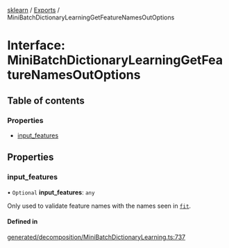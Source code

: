 [sklearn](../readme.md) / [Exports](../modules.md) / MiniBatchDictionaryLearningGetFeatureNamesOutOptions

# Interface: MiniBatchDictionaryLearningGetFeatureNamesOutOptions

## Table of contents

### Properties

- [input\_features](MiniBatchDictionaryLearningGetFeatureNamesOutOptions.md#input_features)

## Properties

### input\_features

• `Optional` **input\_features**: `any`

Only used to validate feature names with the names seen in [`fit`](#sklearn.decomposition.MiniBatchDictionaryLearning.fit "sklearn.decomposition.MiniBatchDictionaryLearning.fit").

#### Defined in

[generated/decomposition/MiniBatchDictionaryLearning.ts:737](https://github.com/transitive-bullshit/scikit-learn-ts/blob/367336a/packages/sklearn/src/generated/decomposition/MiniBatchDictionaryLearning.ts#L737)
